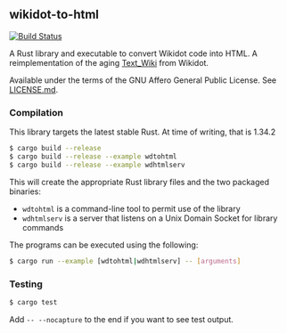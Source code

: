 ## wikidot-to-html
[![Build Status](https://travis-ci.org/Nu-SCPTheme/wikidot-to-html.svg?branch=master)](https://travis-ci.org/Nu-SCPTheme/wikidot-to-html)

A Rust library and executable to convert Wikidot code into HTML. A reimplementation of the aging [Text\_Wiki](https://github.com/gabrys/wikidot/tree/master/lib/Text_Wiki/Text) from Wikidot.

Available under the terms of the GNU Affero General Public License. See [LICENSE.md](LICENSE).

### Compilation
This library targets the latest stable Rust. At time of writing, that is 1.34.2

```sh
$ cargo build --release
$ cargo build --release --example wdtohtml
$ cargo build --release --example wdhtmlserv
```

This will create the appropriate Rust library files and the two packaged binaries:

* `wdtohtml` is a command-line tool to permit use of the library
* `wdhtmlserv` is a server that listens on a Unix Domain Socket for library commands

The programs can be executed using the following:

```sh
$ cargo run --example [wdtohtml|wdhtmlserv] -- [arguments]
```

### Testing
```sh
$ cargo test
```

Add `-- --nocapture` to the end if you want to see test output.
